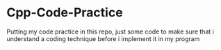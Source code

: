 # Cpp-Code-Practice
Putting my code practice in this repo, just some code to make sure that i understand a coding technique before i implement it in my program
